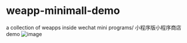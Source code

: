 # weapp-minimall-demo
a collection of weapps inside wechat mini programs/ 小程序版小程序商店demo
![image](https://github.com/fukurouzhong/raw/master/images/readme.gif)
